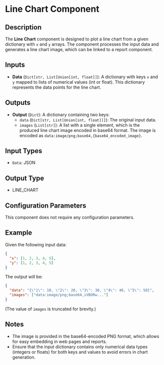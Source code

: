 # Line Chart Component

## Description

The **Line Chart** component is designed to plot a line chart from a given dictionary with `x` and `y` arrays. The component processes the input data and generates a line chart image, which can be linked to a report component.

## Inputs

- **Data** (`Dict[str, List[Union[int, float]]`): A dictionary with keys `x` and `y` mapped to lists of numerical values (int or float). This dictionary represents the data points for the line chart.

## Outputs

- **Output** (`Dict`): A dictionary containing two keys:
  - `data` (`Dict[str, List[Union[int, float]]]`): The original input data.
  - `images` (`List[str]`): A list with a single element, which is the produced line chart image encoded in base64 format. The image is encoded as `data:image/png;base64,{base64_encoded_image}`.

## Input Types

- `Data`: JSON

## Output Type

- LINE_CHART

## Configuration Parameters

This component does not require any configuration parameters.

## Example

Given the following input data:
```json
{
  "x": [1, 2, 3, 4, 5],
  "y": [1, 2, 3, 4, 5]
}
```

The output will be:
```json
{
  "data": "{\"1\": 10, \"2\": 20, \"3\": 30, \"4\": 40, \"5\": 50}",
  "images": ["data:image/png;base64,iVBORw..."]
}
```
(The value of `images` is truncated for brevity.)

## Notes

- The image is provided in the base64-encoded PNG format, which allows for easy embedding in web pages and reports.
- Ensure that the input dictionary contains only numerical data types (integers or floats) for both keys and values to avoid errors in chart generation.